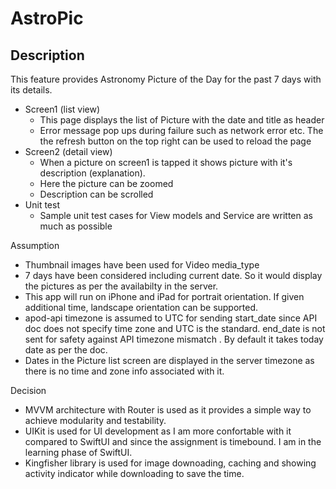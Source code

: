 # AstroPic

## Description
This feature provides Astronomy Picture of the Day for the past 7 days with its details.

* Screen1 (list view)
  - This page displays the list of Picture with the date and title as header
  - Error message pop ups during failure such as network error etc. The the refresh button on the top right can be used to reload the page
* Screen2 (detail view)
  - When a picture on screen1 is tapped it shows picture with it's description (explanation).
  - Here the picture can be zoomed
  - Description can be scrolled
* Unit test
  - Sample unit test cases for View models and Service are written as much as possible

Assumption
* Thumbnail images have been used for Video media_type
* 7 days have been considered including current date. So it would display the pictures as per the availabilty in the server.
* This app will run on iPhone and iPad for portrait orientation. If given additional time, landscape orientation can be supported.
* apod-api timezone is assumed to UTC for sending start_date since API doc does not specify time zone and UTC is the standard. end_date is not sent for safety against API timezone mismatch . By default it takes today date as per the doc.
* Dates in the Picture list screen are displayed in the server timezone as there is no time and zone info associated with it.

Decision
* MVVM architecture with Router is used as it provides a simple way to achieve modularity and testability.
* UIKit is used for UI development as I am more confortable with it compared to SwiftUI and since the assignment is timebound. I am in the learning phase of SwiftUI.
* Kingfisher library is used for image downoading, caching and showing activity indicator while downloading to save the time.
